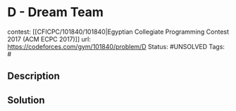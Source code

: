 # D - Dream Team

contest: [[CFICPC/101840/101840|Egyptian Collegiate Programming Contest 2017 (ACM ECPC 2017)]]
url: https://codeforces.com/gym/101840/problem/D
Status: #UNSOLVED
Tags: #

## Description

## Solution

